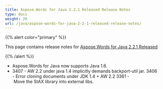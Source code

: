 ```yaml
---
title: Aspose.Words for Java 2.2.1 Released Release Notes
type: docs
weight: 20
url: /java/aspose-words-for-java-2-2-1-released-release-notes/
---
```


{{% alert color="primary" %}} 

This page contains release notes for [Aspose.Words for Java 2.2.1 Released](http://www.aspose.com/downloads/words/java/new-releases/aspose.words-for-java-2.2.1-released/)

{{% /alert %}} 

- Aspose.Words for Java now supports Java 1.6.
- 3407 - AW 2.2 under java 1.4 implicitly demands backport-util jar.
  3406 - Error cloning documents under JDK 1.4 + AW 2.2 
  3361 - Move the StAX library into external libs. 


